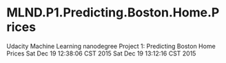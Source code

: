# MLND.P1.Predicting.Boston.Home.Prices
Udacity Machine Learning nanodegree Project 1: Predicting Boston Home Prices
Sat Dec 19 12:38:06 CST 2015
Sat Dec 19 13:12:16 CST 2015
